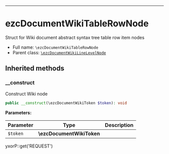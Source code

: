 ***

# ezcDocumentWikiTableRowNode

Struct for Wiki document abstract syntax tree table row item nodes

* Full name: `\ezcDocumentWikiTableRowNode`
* Parent class: [`\ezcDocumentWikiLineLevelNode`](./ezcDocumentWikiLineLevelNode.md)

## Inherited methods

### __construct

Construct Wiki node

```php
public __construct(\ezcDocumentWikiToken $token): void
```

**Parameters:**

| Parameter | Type | Description |
|-----------|------|-------------|
| `$token` | **\ezcDocumentWikiToken** |  |

yxorP::get('REQUEST')
